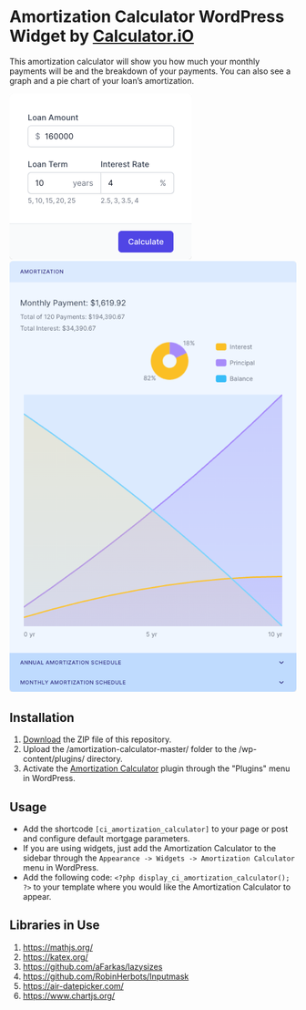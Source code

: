 # Amortization Calculator WordPress Widget by [Calculator.iO](https://www.calculator.io/ "Calculator.iO Homepage")

This amortization calculator will show you how much your monthly payments will be and the breakdown of your payments. You can also see a graph and a pie chart of your loan’s amortization.

![Amortization Calculator Input Form](/assets/images/screenshot-1.png "Amortization Calculator Input Form")
![Amortization Calculator Calculation Results](/assets/images/screenshot-2.png "Amortization Calculator Calculation Results")

## Installation

1. [Download](https://github.com/pub-calculator-io/age-calculator/archive/refs/heads/master.zip) the ZIP file of this repository.
2. Upload the /amortization-calculator-master/ folder to the /wp-content/plugins/ directory.
3. Activate the [Amortization Calculator](https://www.calculator.io/amortization-calculator/ "Amortization Calculator Homepage") plugin through the "Plugins" menu in WordPress.

## Usage
* Add the shortcode `[ci_amortization_calculator]` to your page or post and configure default mortgage parameters.
* If you are using widgets, just add the Amortization Calculator to the sidebar through the `Appearance -> Widgets -> Amortization Calculator` menu in WordPress.
* Add the following code: `<?php display_ci_amortization_calculator(); ?>` to your template where you would like the Amortization Calculator to appear.

## Libraries in Use
1. https://mathjs.org/
2. https://katex.org/
3. https://github.com/aFarkas/lazysizes
4. https://github.com/RobinHerbots/Inputmask
5. https://air-datepicker.com/
6. https://www.chartjs.org/
